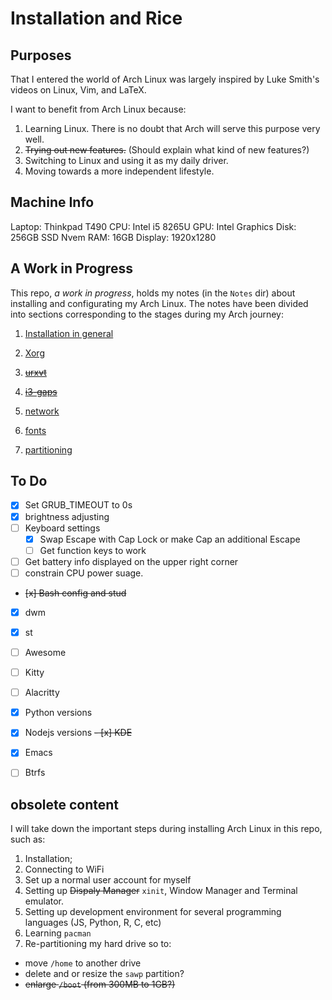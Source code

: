 # Installation and Rice

## Purposes
That I entered the world of Arch Linux was largely inspired by Luke Smith's videos on
Linux, Vim, and LaTeX. 

I want to benefit from Arch Linux because:
1. Learning Linux. There is no doubt that Arch will serve this purpose very well.
2. ~~Trying out new features.~~ (Should explain what kind of new features?) 
3. Switching to Linux and using it as my daily driver.
4. Moving towards a more independent lifestyle.

## Machine Info
Laptop: 	Thinkpad T490
CPU:		Intel i5 8265U
GPU:		Intel Graphics
Disk:		256GB SSD Nvem
RAM:		16GB
Display:	1920x1280

## A Work in Progress
This repo, *a work in progress*, holds my notes (in the `Notes` dir) about installing and configurating my Arch Linux. The notes have been divided into sections corresponding to the stages during my Arch journey:
1. [Installation in general](https://github.com/Linerre/Arch/blob/master/Notes/00-installation.md)
2. [Xorg](https://github.com/Linerre/Arch/blob/master/Notes/01-xorg.md)
3. ~~[urxvt](https://github.com/Linerre/Arch/blob/master/Notes/02-urxvt.md)~~

4. ~~[i3-gaps](https://github.com/Linerre/Arch/blob/master/Notes/03-i3wm.md)~~
5. [network](https://github.com/Linerre/Arch/blob/master/Notes/04-network.md)
6. [fonts](https://github.com/Linerre/Arch/blob/master/Notes/05-fonts.md)
7. [partitioning](https://github.com/Linerre/Arch/blob/master/Notes/06-partitioning.md)

## To Do
- [x] Set GRUB_TIMEOUT to 0s
- [x] brightness adjusting
- [ ] Keyboard settings
  - [x] Swap Escape with Cap Lock or make Cap an additional Escape
  - [ ] Get function keys to work
- [ ] Get battery info displayed on the upper right corner
- [ ] constrain CPU power suage.
- ~~[x] Bash config and stud~~
- [x] dwm
- [x] st
- [ ] Awesome
- [ ] Kitty
- [ ] Alacritty
- [x] Python versions
- [x] Nodejs versions
~~- [x] KDE~~
- [x] Emacs
- [ ] Btrfs


## obsolete content
I will take down the important steps during installing Arch Linux in this repo, such as:
1. Installation;
2. Connecting to WiFi
3. Set up a normal user account for myself
4. Setting up ~~Dispaly Manager~~ `xinit`, Window Manager and Terminal emulator.
5. Setting up development environment for several programming languages (JS, Python, R, C, etc)
6. Learning `pacman`
7. Re-partitioning my hard drive so to:
  - move `/home` to another drive
  - delete and or resize the `sawp` partition?
  - ~~enlarge `/boot` (from 300MB to 1GB?)~~

